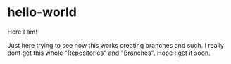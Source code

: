 # hello-world

Here I am!

Just here trying to see how this works creating branches and such.  I really dont get this whole "Repositories" and "Branches".  Hope I get it soon.
